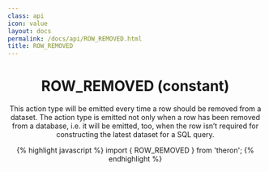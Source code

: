 ```yaml
---
class: api
icon: value
layout: docs
permalink: /docs/api/ROW_REMOVED.html
title: ROW_REMOVED
---
```


<header class="summary" markdown="1">

# ROW_REMOVED (constant)

This action type will be emitted every time a row should be removed from a
dataset. The action type is emitted not only when a row has been removed from a
database, i.e. it will be emitted, too, when the row isn’t required for
constructing the latest dataset for a SQL query.

{% highlight javascript %}
import { ROW_REMOVED } from 'theron';
{% endhighlight %}

</header>
